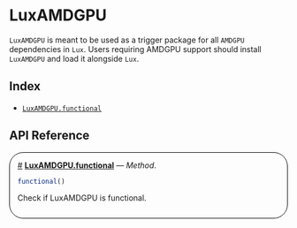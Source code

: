


<a id='LuxAMDGPU'></a>

# LuxAMDGPU


`LuxAMDGPU` is meant to be used as a trigger package for all `AMDGPU` dependencies in `Lux`. Users requiring AMDGPU support should install `LuxAMDGPU` and load it alongside `Lux`.


<a id='Index'></a>

## Index

- [`LuxAMDGPU.functional`](#LuxAMDGPU.functional-Tuple{})


<a id='API Reference'></a>

## API Reference

<div style='border-width:1px; border-style:solid; border-color:black; padding: 1em; border-radius: 25px;'>
<a id='LuxAMDGPU.functional-Tuple{}' href='#LuxAMDGPU.functional-Tuple{}'>#</a>&nbsp;<b><u>LuxAMDGPU.functional</u></b> &mdash; <i>Method</i>.



```julia
functional()
```

Check if LuxAMDGPU is functional.

</div>
<br>
